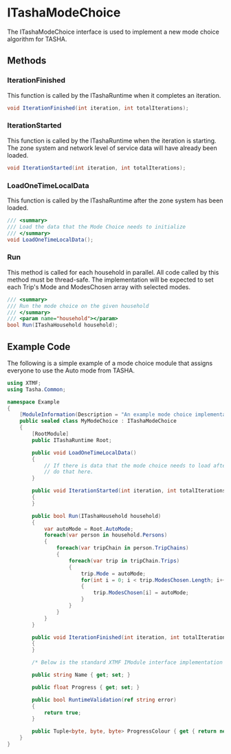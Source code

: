 # ITashaModeChoice

The ITashaModeChoice interface is used to implement a new mode choice algorithm
for TASHA.

## Methods

### IterationFinished

This function is called by the ITashaRuntime when it completes an iteration.

```cs
void IterationFinished(int iteration, int totalIterations);
```

### IterationStarted

This function is called by the ITashaRuntime when the iteration is starting.
The zone system and network level of service data will have already been loaded.

```cs
void IterationStarted(int iteration, int totalIterations);
```

### LoadOneTimeLocalData

This function is called by the ITashaRuntime after the zone system has been loaded.

```cs
/// <summary>
/// Load the data that the Mode Choice needs to initialize
/// </summary>
void LoadOneTimeLocalData();
```

### Run

This method is called for each household in parallel.  All code
called by this method must be thread-safe.  The implementation will
be expected to set each Trip's Mode and ModesChosen array with
selected modes.

```cs
/// <summary>
/// Run the mode choice on the given household
/// </summary>
/// <param name="household"></param>
bool Run(ITashaHousehold household);
```

## Example Code

The following is a simple example of a mode choice module that assigns everyone
to use the Auto mode from TASHA.

```cs
using XTMF;
using Tasha.Common;

namespace Example
{
    [ModuleInformation(Description = "An example mode choice implementation")]
    public sealed class MyModeChoice : ITashaModeChoice
    {
        [RootModule]
        public ITashaRuntime Root;

        public void LoadOneTimeLocalData()
        {
            // If there is data that the mode choice needs to load after the zone system finishes you can
            // do that here.
        }

        public void IterationStarted(int iteration, int totalIterations)
        {
        }

        public bool Run(ITashaHousehold household)
        {
            var autoMode = Root.AutoMode;
            foreach(var person in household.Persons)
            {
                foreach(var tripChain in person.TripChains)
                {
                    foreach(var trip in tripChain.Trips)
                    {
                        trip.Mode = autoMode;
                        for(int i = 0; i < trip.ModesChosen.Length; i++)
                        {
                            trip.ModesChosen[i] = autoMode;
                        }
                    }
                }
            }
        }

        public void IterationFinished(int iteration, int totalIterations)
        {
        }

        /* Below is the standard XTMF IModule interface implementation */

        public string Name { get; set; }

        public float Progress { get; set; }

        public bool RuntimeValidation(ref string error)
        {
            return true;
        }

        public Tuple<byte, byte, byte> ProgressColour { get { return new Tuple<byte, byte, byte>(50, 150, 50); } }
    }
}
```

